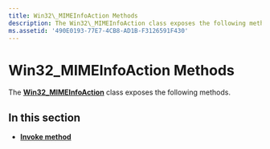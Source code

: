 ```yaml
---
title: Win32\_MIMEInfoAction Methods
description: The Win32\_MIMEInfoAction class exposes the following methods.
ms.assetid: '490E0193-77E7-4CB8-AD1B-F3126591F430'
---
```


# Win32\_MIMEInfoAction Methods

The [**Win32\_MIMEInfoAction**](win32-mimeinfoaction.md) class exposes the following methods.

## In this section

-   [**Invoke method**](invoke-method-in-class-win32-mimeinfoaction.md)

 

 





